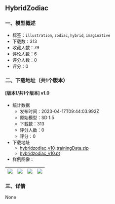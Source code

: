 ## HybridZodiac
### 一、模型概述

- 标签：`illustration`, `zodiac`, `hybrid`, `imaginative`
- 下载数：313
- 收藏人数：79
- 评论人数：6
- 评分人数：0
- 评分：0

### 二、下载地址（共1个版本）

#### [版本1/共1个版本] v1.0

- 统计数据
  - 发布时间：2023-04-17T09:44:03.992Z
  - 原始模型：SD 1.5
  - 下载数：313
  - 评分人数：0
  - 评分：0
- 下载地址
  - [hybridzodiac_v10_trainingData.zip](https://civitai.com/api/download/models/47924?type=Training%20Data)
  - [hybridzodiac_v10.pt](https://civitai.com/api/download/models/47924)
- 样例图像：

| <img src="https://image.civitai.com/xG1nkqKTMzGDvpLrqFT7WA/928b08bd-2d51-44f4-d604-5365e1627700/width=450/515608.jpeg" /> | <img src="https://image.civitai.com/xG1nkqKTMzGDvpLrqFT7WA/5bc75f29-9f3b-4608-f2f4-443f26cbc200/width=450/515619.jpeg" /> | <img src="https://image.civitai.com/xG1nkqKTMzGDvpLrqFT7WA/ff6e1dbc-5e38-4706-4f85-3c2f31945500/width=450/515609.jpeg" /> | <img src="https://image.civitai.com/xG1nkqKTMzGDvpLrqFT7WA/64bd5ad4-aef0-45d3-a43f-1abc089b9700/width=450/515622.jpeg" /> |
| ---- | ---- | ---- | ---- |


### 三、详情
None